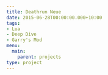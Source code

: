 ```yaml
---
title: Deathrun Neue
date: 2015-06-28T00:00:00.000+10:00
tags:
- Lua
- Deep Dive
- Garry's Mod
menu:
  main:
    parent: projects
type: project
---
```


